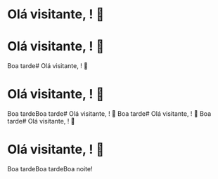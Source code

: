 # Olá visitante, <!-- start-greeting --><!-- end-greeting -->! 👋
# Olá visitante, <!-- start-greeting --><!-- end-greeting -->! 👋
Boa tarde# Olá visitante, <!-- start-greeting --><!-- end-greeting -->! 👋
# Olá visitante, <!-- start-greeting --><!-- end-greeting -->! 👋
Boa tardeBoa tarde# Olá visitante, <!-- start-greeting --><!-- end-greeting -->! 👋
Boa tarde# Olá visitante, <!-- start-greeting --><!-- end-greeting -->! 👋
Boa tarde# Olá visitante, <!-- start-greeting --><!-- end-greeting -->! 👋
# Olá visitante, <!-- start-greeting --><!-- end-greeting -->! 👋
Boa tardeBoa tardeBoa noite!